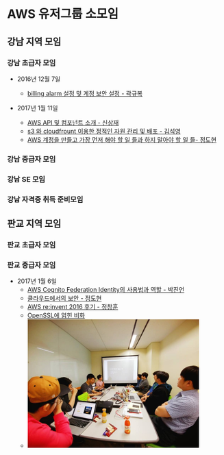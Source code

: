 # AWS 유저그룹 소모임

## 강남 지역 모임

### 강남 초급자 모임
 - 2016년 12월 7일
   - [billing alarm 설정 및 계정 보안 설정 - 곽규복](https://goo.gl/FdGbtZ)
   
 - 2017년 1월 11일 
   - [AWS API 및 컴포넌트 소개 - 신상재](https://goo.gl/cp50KX)
   - [s3 와 cloudfrount 이용한 정적인 자원 관리 및 배포 - 김석영](https://goo.gl/mal5Uf)
   - [AWS 계정을 만들고 가장 먼저 해야 할 일 들과 하지 말아야 할 일 들- 정도현](http://www.awskr.org/2017/01/your-aws-first-days-todo-list/)

### 강남 중급자 모임

### 강남 SE 모임

### 강남 자격증 취득 준비모임 

## 판교 지역 모임

### 판교 초급자 모임

### 판교 중급자 모임

- 2017년 1월 6일
  - [AWS Cognito Federation Identity의 사용법과 역할 - 박진언](https://jinunpark.github.io/awskrug_20170106_introduction_to_aws_cognito)
  - [클라우드에서의 보안 - 정도현](http://www.slideshare.net/AmazonWebServices/intro-to-aws-security-50364629)
  - [AWS re:invent 2016 후기 - 정창훈](http://www.slideshare.net/seapy/aws-reinvent-2016)
  - [OpenSSL에 얽힌 비화](https://coolspeed.wordpress.com/2015/02/16/unseeable_comrade_in_arms/)
  - <img src="images/15941350_1311558948891159_2684273664402983473_n.jpg" width="400">

